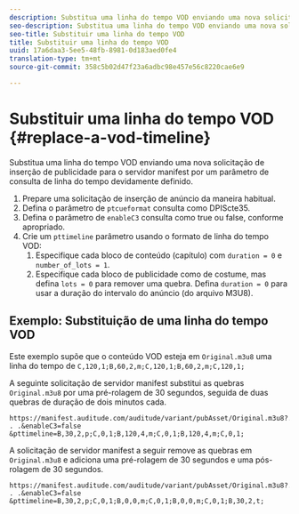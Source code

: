 ```yaml
---
description: Substitua uma linha do tempo VOD enviando uma nova solicitação de inserção de publicidade para o servidor manifest por um parâmetro de consulta de linha do tempo devidamente definido.
seo-description: Substitua uma linha do tempo VOD enviando uma nova solicitação de inserção de publicidade para o servidor manifest por um parâmetro de consulta de linha do tempo devidamente definido.
seo-title: Substituir uma linha do tempo VOD
title: Substituir uma linha do tempo VOD
uuid: 17a6daa3-5ee5-48fb-8981-0d183aed0fe4
translation-type: tm+mt
source-git-commit: 358c5b02d47f23a6adbc98e457e56c8220cae6e9

---
```



# Substituir uma linha do tempo VOD {#replace-a-vod-timeline}

Substitua uma linha do tempo VOD enviando uma nova solicitação de inserção de publicidade para o servidor manifest por um parâmetro de consulta de linha do tempo devidamente definido.

1. Prepare uma solicitação de inserção de anúncio da maneira habitual.
1. Defina o parâmetro de `ptcueformat` consulta como DPIScte35.
1. Defina o parâmetro de `enableC3` consulta como true ou false, conforme apropriado.
1. Crie um `pttimeline` parâmetro usando o formato de linha do tempo VOD:
   1. Especifique cada bloco de conteúdo (capítulo) com `duration = 0` e `number_of_lots = 1`.
   1. Especifique cada bloco de publicidade como de costume, mas defina `lots = 0` para remover uma quebra. Defina `duration = 0` para usar a duração do intervalo do anúncio (do arquivo M3U8).

## Exemplo: Substituição de uma linha do tempo VOD

Este exemplo supõe que o conteúdo VOD esteja em `Original.m3u8` uma linha do tempo de `C,120,1;B,60,2,m;C,120,1;B,60,2,m;C,120,1;`

A seguinte solicitação de servidor manifest substitui as quebras `Original.m3u8` por uma pré-rolagem de 30 segundos, seguida de duas quebras de duração de dois minutos cada.

```
https://manifest.auditude.com/auditude/variant/pubAsset/Original.m3u8?. . .&enableC3=false 
&pttimeline=B,30,2,p;C,0,1;B,120,4,m;C,0,1;B,120,4,m;C,0,1;
```

A solicitação de servidor manifest a seguir remove as quebras em `Original.m3u8` e adiciona uma pré-rolagem de 30 segundos e uma pós-rolagem de 30 segundos.

```
https://manifest.auditude.com/auditude/variant/pubAsset/Original.m3u8?. . .&enableC3=false 
&pttimeline=B,30,2,p;C,0,1;B,0,0,m;C,0,1;B,0,0,m;C,0,1;B,30,2,t;
```
